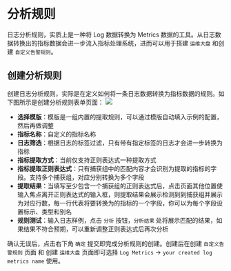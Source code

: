 # 分析规则

日志分析规则，实质上是一种将 Log 数据转换为 Metrics 数据的工具。从日志数据转换出的指标数据会进一步流入指标处理系统，进而可以用于搭建 `运维大盘` 和创建 `自定义告警规则`。

## 创建分析规则

创建日志分析规则，实际是在定义如何将一条日志数据转换为指标数据的规则。如下图所示是创建分析规则表单页面：
![](http://terminus-paas.oss-cn-hangzhou.aliyuncs.com/paas-doc/2021/08/09/2f19a8f3-e093-498d-ad5c-2e63d9f9ea4d.png)

- **选择模版**：模版是一组内置的提取规则，可以通过模版自动填入示例的配置，然后再做调整
- **指标名称**：自定义的指标名称
- **日志筛选**：根据日志的标签过滤，只有带有指定标签的日志才会进一步转换为指标
- **指标提取方式**：当前仅支持正则表达式一种提取方式
- **指标提取正则表达式**：只有捕获组中的匹配内容才会识别为提取的指标的字段。支持多个捕获组，对应分别转换为多个字段
- **提取结果**：当填写至少包含一个捕获组的正则表达式后，点击页面其他位置使输入焦点离开正则表达式的输入框，则提取结果会展示检测到到捕获组并展示为对应行数，每一行代表将要转换为的指标的一个字段，你可以为每个字段设置标示、类型和别名
- **规则测试**：输入日志样例，点击 `分析` 按钮，`分析结果` 处将展示匹配的结果，如果结果不符合预期，可以重新调整正则表达式后再次分析

确认无误后，点击右下角 `确定` 提交即完成分析规则的创建。创建后在创建 `自定义告警规则` 页面 和 创建 `运维大盘` 页面即可选择 `Log Metrics` -> `your created log metrics name` 使用。